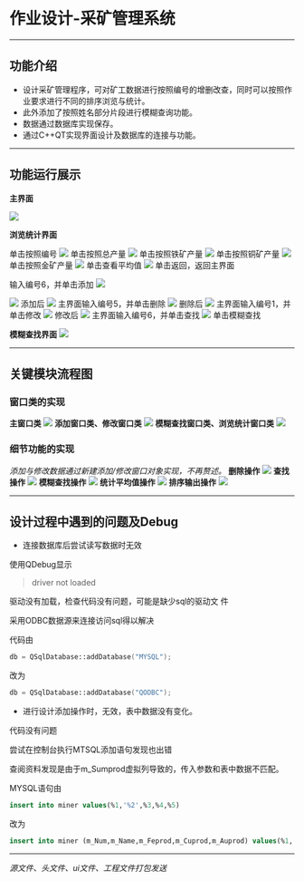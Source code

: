 # 作业设计-采矿管理系统
---
## 功能介绍
* 设计采矿管理程序，可对矿工数据进行按照编号的增删改查，同时可以按照作业要求进行不同的排序浏览与统计。
* 此外添加了按照姓名部分片段进行模糊查询功能。
* 数据通过数据库实现保存。
* 通过C++QT实现界面设计及数据库的连接与功能。
---
## 功能运行展示

**主界面**

![](md_draw/mis1.png)

**浏览统计界面**

单击按照编号
![](md_draw/mis2.png)
单击按照总产量
![](md_draw/mis3.png)
单击按照铁矿产量
![](md_draw/mis4.png)
单击按照铜矿产量
![](md_draw/mis5.png)
单击按照金矿产量
![](md_draw/mis6.png)
单击查看平均值
![](md_draw/mis7.png)
单击返回，返回主界面

输入编号6，并单击添加
![](md_draw/mis8.png)

![](md_draw/mis9.png)
添加后
![](md_draw/mis10.png)
主界面输入编号5，并单击删除
![](md_draw/mis11.png)
删除后
![](md_draw/mis12.png)
主界面输入编号1，并单击修改
![](md_draw/mis13.png)
修改后
![](md_draw/mis14.png)
主界面输入编号6，并单击查找
![](md_draw/mis15.png)
单击模糊查找

**模糊查找界面**
![](md_draw/mis16.png)

---
## 关键模块流程图
### 窗口类的实现
**主窗口类**
![](md_draw/dure1.png)
**添加窗口类、修改窗口类**
![](md_draw/dure2.png)
**模糊查找窗口类、浏览统计窗口类**
![](md_draw/dure3.png)
### 细节功能的实现
*添加与修改数据通过新建添加/修改窗口对象实现，不再赘述。*
**删除操作**
![](md_draw/dure4.png)
**查找操作**
![](md_draw/dure5.png)
**模糊查找操作**
![](md_draw/dure6.png)
**统计平均值操作**
![](md_draw/dure7.png)
**排序输出操作**
![](md_draw/dure8.png)

---
## 设计过程中遇到的问题及Debug
* 连接数据库后尝试读写数据时无效

使用QDebug显示
>driver not loaded

驱动没有加载，检查代码没有问题，可能是缺少sql的驱动文
件

采用ODBC数据源来连接访问sql得以解决

代码由
```c++
db = QSqlDatabase::addDatabase("MYSQL");
```
改为
```c++
db = QSqlDatabase::addDatabase("QODBC");
```

* 进行设计添加操作时，无效，表中数据没有变化。

代码没有问题

尝试在控制台执行MTSQL添加语句发现也出错

查阅资料发现是由于m_Sumprod虚拟列导致的，传入参数和表中数据不匹配。

MYSQL语句由
```sql
insert into miner values(%1,'%2',%3,%4,%5)
```
改为
```sql
insert into miner (m_Num,m_Name,m_Feprod,m_Cuprod,m_Auprod) values(%1,'%2',%3,%4,%5)
```

---
*源文件、头文件、ui文件、工程文件打包发送*